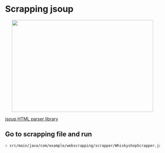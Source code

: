 # Scrapping jsoup

<p align="center">
  <img width="460" height="300" src="https://www.code-intelligence.com/hubfs/Blog/jsoup-1.png">
</p>

[jsoup HTML parser library](https://jsoup.org/)

## Go to scrapping file and run 
 
```bash
> src/main/java/com/example/webscrapping/scrapper/WhiskyshopScrapper.java
```
